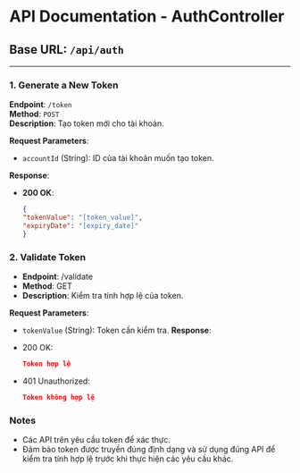 # API Documentation - AuthController

## Base URL: `/api/auth`

---

### 1. **Generate a New Token**

**Endpoint**: `/token`  
**Method**: `POST`  
**Description**: Tạo token mới cho tài khoản.

**Request Parameters**:
- `accountId` (String): ID của tài khoản muốn tạo token.

**Response**:
- **200 OK**:
  ```json
  {
  "tokenValue": "[token_value]",
  "expiryDate": "[expiry_date]"
  }
### 2. **Validate Token**
- **Endpoint**: /validate 
- **Method**: GET
- **Description**: Kiểm tra tính hợp lệ của token.

**Request Parameters**:

- `tokenValue` (String): Token cần kiểm tra.
**Response**:

- 200 OK:
  ```json
  Token hợp lệ
- 401 Unauthorized:
  ```json
  Token không hợp lệ
### **Notes**
- Các API trên yêu cầu token để xác thực.
- Đảm bảo token được truyền đúng định dạng và sử dụng đúng API để kiểm tra tính hợp lệ trước khi thực hiện các yêu cầu khác.






